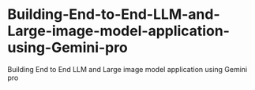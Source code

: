 # Building-End-to-End-LLM-and-Large-image-model-application-using-Gemini-pro
Building End to End LLM and Large image model application using Gemini pro
